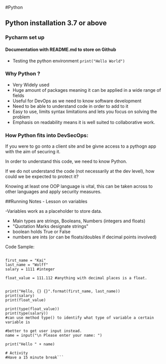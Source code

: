 #Python
## Python installation 3.7 or above
### Pycharm set up
#### Documentation with README.md to store on Github

- Testing the python environment `print("Hello World")`
  
### Why Python ?

- Very Widely used
- Huge amount of packages meaning it can be applied in a wide range of fields
- Useful for DevOps as we need to know software development
- Need to be able to understand code in order to add to it
- Easy to use, limits syntax limitations and lets you focus on solving the problem
- Emphasis on readability means it is well suited to collaborative work.

### How Python fits into DevSecOps:

If you were to go onto a client site and be givne access to a pythogn app with the aim of securing it.

In order to understand this code, we need to know Python.

If we do not understand the code (not necessarily at the dev level), how could we be expected to protect it?

Knowing at least one OOP language is vital, this can be taken across to other languages and apply security measures.

##Running Notes - Lesson on variables

-Variables work as a placeholder to store data.
- Main types are strings, Booleans, Numbers (integers and floats)
- "Quotation Marks designate strings"
- boolean holds True or False
- numbers are ints (or can be floats/doubles if decimal points involved)


Code Sample:

```# Create a variable for first name, last name and Date of Birth.

first_name = "Kai"
last_name = "Wolff"
salary = 1111 #integer

float_value = 111.112 #anything with decimal places is a float.


print("Hello, {} {}".format(first_name, last_name))
print(salary)
print(float_value)

print(type(float_value))
print(type(salary))
#can use method type() to identify what type of variable a certain variable is

#better to get user input instead.
name = input("\n Please enter your name: ")

print("Hello " + name)

# Activity
#Have a 15 minute break```